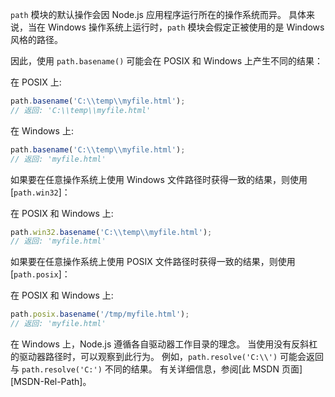 
`path` 模块的默认操作会因 Node.js 应用程序运行所在的操作系统而异。
具体来说，当在 Windows 操作系统上运行时，`path` 模块会假定正被使用的是 Windows 风格的路径。

因此，使用 `path.basename()` 可能会在 POSIX 和 Windows 上产生不同的结果：

在 POSIX 上:

```js
path.basename('C:\\temp\\myfile.html');
// 返回: 'C:\\temp\\myfile.html'
```

在 Windows 上:

```js
path.basename('C:\\temp\\myfile.html');
// 返回: 'myfile.html'
```

如果要在任意操作系统上使用 Windows 文件路径时获得一致的结果，则使用 [`path.win32`]：

在 POSIX 和 Windows 上:

```js
path.win32.basename('C:\\temp\\myfile.html');
// 返回: 'myfile.html'
```

如果要在任意操作系统上使用 POSIX 文件路径时获得一致的结果，则使用 [`path.posix`]：

在 POSIX 和 Windows 上:

```js
path.posix.basename('/tmp/myfile.html');
// 返回: 'myfile.html'
```

在 Windows 上，Node.js 遵循各自驱动器工作目录的理念。
当使用没有反斜杠的驱动器路径时，可以观察到此行为。
例如，`path.resolve('C:\\')` 可能会返回与 `path.resolve('C:')` 不同的结果。
有关详细信息，参阅[此 MSDN 页面][MSDN-Rel-Path]。

